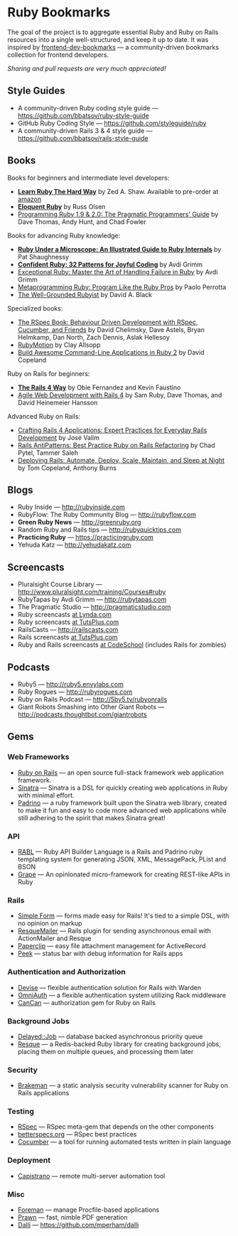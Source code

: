 # Ruby Bookmarks

The goal of the project is to aggregate essential Ruby and Ruby on Rails resources into a single well-structured, and keep it up to date. It was inspired by [frontend-dev-bookmarks](https://github.com/dypsilon/frontend-dev-bookmarks) — a community-driven bookmarks collection for frontend developers.

*Sharing and pull requests are very much appreciated!*

## Style Guides

- A community-driven Ruby coding style guide — https://github.com/bbatsov/ruby-style-guide
- GitHub Ruby Coding Style — https://github.com/styleguide/ruby
- A community-driven Rails 3 & 4 style guide — https://github.com/bbatsov/rails-style-guide

## Books

Books for beginners and intermediate level developers:

- **[Learn Ruby The Hard Way](http://ruby.learncodethehardway.org/book/)** by Zed A. Shaw. Available to pre-order at [amazon](http://www.amazon.com/Learn-Ruby-Hard-Shaws-Series/dp/032188499X)
- **[Eloquent Ruby](http://www.amazon.com/Eloquent-Ruby-Addison-Wesley-Professional/dp/0321584104/)** by Russ Olsen
- [Programming Ruby 1.9 & 2.0: The Pragmatic Programmers' Guide](http://pragprog.com/book/ruby4/programming-ruby-1-9-2-0) by Dave Thomas, Andy Hunt, and Chad Fowler

Books for advancing Ruby knowledge:

- **[Ruby Under a Microscope: An Illustrated Guide to Ruby Internals](http://www.amazon.com/Ruby-Under-Microscope-Illustrated-Internals/dp/1593275277/)** by Pat Shaughnessy
- **[Confident Ruby: 32 Patterns for Joyful Coding](http://www.amazon.com/Confident-Ruby-Patterns-Joyful-Coding-ebook/dp/B00ETE0D2S/)** by Avdi Grimm
- [Exceptional Ruby: Master the Art of Handling Failure in Ruby](http://pragprog.com/book/ager/exceptional-ruby) by Avdi Grimm
- [Metaprogramming Ruby: Program Like the Ruby Pros](http://www.amazon.com/Metaprogramming-Ruby-Program-Like-Pros-ebook/dp/B00A376YAK/) by Paolo Perrotta
- [The Well-Grounded Rubyist](http://www.amazon.com/The-Well-Grounded-Rubyist-David-Black/dp/1933988657/) by David A. Black

Specialized books:

- [The RSpec Book: Behaviour Driven Development with RSpec, Cucumber, and Friends](http://www.amazon.com/The-RSpec-Book-Behaviour-Development/dp/1934356379/) by David Chelimsky, Dave Astels, Bryan Helmkamp, Dan North, Zach Dennis, Aslak Hellesoy
- [RubyMotion](http://www.amazon.com/RubyMotion-Pragmatic-Programmers-Clay-Allsopp/dp/1937785289/) by Clay Allsopp
- [Build Awesome Command-Line Applications in Ruby 2](http://pragprog.com/book/dccar2/build-awesome-command-line-applications-in-ruby-2) by David Copeland

Ruby on Rails for beginners:

- **[The Rails 4 Way](http://www.amazon.com/Rails-Edition-Addison-Wesley-Professional-Series-ebook/dp/B00KKNO8YQ/)** by Obie Fernandez and Kevin Faustino
- [Agile Web Development with Rails 4](http://www.amazon.com/Agile-Development-Rails-Facets-Ruby/dp/1937785564/) by Sam Ruby, Dave Thomas, and David Heinemeier Hansson

Advanced Ruby on Rails:

- [Crafting Rails 4 Applications: Expert Practices for Everyday Rails Development](http://www.amazon.com/Crafting-Rails-Applications-Practices-Development/dp/1937785556/) by José Valim
- [Rails AntiPatterns: Best Practice Ruby on Rails Refactoring](http://www.amazon.com/Rails-AntiPatterns-Refactoring-Addison-Wesley-Professional/dp/0321604814/) by Chad Pytel, Tammer Saleh 
- [Deploying Rails: Automate, Deploy, Scale, Maintain, and Sleep at Night](http://www.amazon.com/Deploying-Rails-Automate-Deploy-Maintain/dp/1934356956/) by Tom Copeland, Anthony Burns

## Blogs

- Ruby Inside — http://rubyinside.com
- RubyFlow: The Ruby Community Blog — http://rubyflow.com
- **Green Ruby News** — http://greenruby.org
- Random Ruby and Rails tips — http://rubyquicktips.com
- **Practicing Ruby** — https://practicingruby.com
- Yehuda Katz — http://yehudakatz.com

## Screencasts

- Pluralsight Course Library — http://www.pluralsight.com/training/Courses#ruby
- RubyTapas by Avdi Grimm — http://rubytapas.com
- The Pragmatic Studio — http://pragmaticstudio.com
- Ruby screencasts [at Lynda.com](http://www.lynda.com/search?q=ruby)
- Ruby screencasts [at TutsPlus.com](http://courses.tutsplus.com/topics/code/categories/ruby/courses)
- RailsCasts — http://railscasts.com
- Rails screencasts [at TutsPlus.com](http://courses.tutsplus.com/topics/code/categories/rails/courses)
- Ruby and Rails screencasts [at CodeSchool](https://www.codeschool.com/paths/ruby) (includes Rails for zombies)

## Podcasts

- Ruby5 — http://ruby5.envylabs.com
- Ruby Rogues — http://rubyrogues.com
- Ruby on Rails Podcast — http://5by5.tv/rubyonrails
- Giant Robots Smashing into Other Giant Robots — http://podcasts.thoughtbot.com/giantrobots

## Gems

### Web Frameworks

- [Ruby on Rails](http://rubyonrails.org) — an open source full-stack framework web application framework.
- [Sinatra](http://sinatrarb.com) — Sinatra is a DSL for quickly creating web applications in Ruby with minimal effort.
- [Padrino](http://padrinorb.com) — a ruby framework built upon the Sinatra web library, created to make it fun and easy to code more advanced web applications while still adhering to the spirit that makes Sinatra great!

### API

- [RABL](https://github.com/nesquena/rabl) — Ruby API Builder Language is a Rails and Padrino ruby templating system for generating JSON, XML, MessagePack, PList and BSON
- [Grape](https://github.com/intridea/grape) — An opinionated micro-framework for creating REST-like APIs in Ruby

### Rails

- [Simple Form](https://github.com/plataformatec/simple_form) — forms made easy for Rails! It's tied to a simple DSL, with no opinion on markup
- [ResqueMailer](https://github.com/zapnap/resque_mailer) — Rails plugin for sending asynchronous email with ActionMailer and Resque
- [Paperclip](https://github.com/thoughtbot/paperclip) — easy file attachment management for ActiveRecord
- [Peek](https://github.com/peek/peek) — status bar with debug information for Rails apps

### Authentication and Authorization

- [Devise](https://github.com/plataformatec/devise) — flexible authentication solution for Rails with Warden
- [OmniAuth](https://github.com/intridea/omniauth) — a flexible authentication system utilizing Rack middleware
- [CanCan](https://github.com/ryanb/cancan) — authorization gem for Ruby on Rails

### Background Jobs

- [Delayed::Job](https://github.com/tobi/delayed_job) — database backed asynchronous priority queue
- [Resque](https://github.com/resque/resque) — a Redis-backed Ruby library for creating background jobs, placing them on multiple queues, and processing them later

### Security

- [Brakeman](https://github.com/presidentbeef/brakeman) — a static analysis security vulnerability scanner for Ruby on Rails applications

### Testing

- [RSpec](https://github.com/rspec/rspec) — RSpec meta-gem that depends on the other components
- [betterspecs.org](http://betterspecs.org) — RSpec best practices
- [Cocumber](https://github.com/cucumber/cucumber) — a tool for running automated tests written in plain language

### Deployment

- [Capistrano](https://github.com/capistrano/capistrano) — remote multi-server automation tool

### Misc

- [Foreman](https://github.com/ddollar/foreman) — manage Procfile-based applications
- [Prawn](https://github.com/prawnpdf/prawn) — fast, nimble PDF generation
- [Dalli](https://github.com/mperham/dalli) — https://github.com/mperham/dalli
